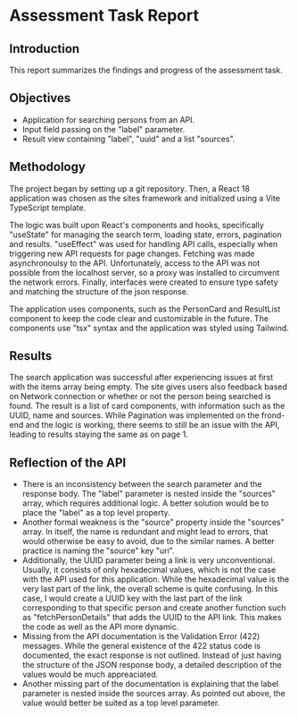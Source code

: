 # Assessment Task Report

## Introduction

This report summarizes the findings and progress of the assessment task.

## Objectives

- Application for searching persons from an API.
- Input field passing on the "label" parameter.
- Result view containing "label", "uuid" and  a list "sources".

## Methodology

The project began by setting up a git repository. Then, a React 18 application was chosen as the sites framework and initialized using a Vite TypeScript template.

The logic was built upon React's components and hooks, specifically "useState" for managing the search term, loading state, errors, pagination and results. "useEffect" was used for handling API calls, especially when triggering new API requests for page changes. Fetching was made asynchronoulsy to the API. Unfortunately, access to the API was not possible from the localhost server, so a proxy was installed to circumvent the network errors. Finally, interfaces  were created to ensure type safety and matching the structure of the json response.

The application uses components, such as the PersonCard and ResultList component to keep the code clear and customizable in the future. The components use "tsx" syntax and the application was styled using Tailwind.

## Results

The search application was successful after experiencing issues at first with the items array being empty. The site gives users also feedback based on Network connection or whether or not the person being searched is found. The result is a list of card components, with information such as the UUID, name and sources. While Pagination was implemented on the frond-end and the logic is working, there seems to still be an issue with the API, leading to results staying the same as on page 1.

## Reflection of the API
- There is an inconsistency between the search parameter and the response body. The "label" parameter is nested inside the "sources" array, which requires additional logic. A better solution would be to place the "label" as a top level property.
- Another formal weakness is the "source" property inside the "sources" array. In itself, the name is redundant and might lead to errors, that would otherwise be easy to avoid, due to the similar names. A better practice is naming the "source" key "uri".
- Additionally, the UUID parameter being a link is very unconventional. Usually, it consists of only hexadecimal values, which is not the case with the API used for this application. While the hexadecimal value is the very last part of the link, the overall scheme is quite confusing. In this case, I would create a UUID key with the last part of the link corresponding to that specific person and create another function such as "fetchPersonDetails" that adds the UUID to the API link. This makes the code as well as the API more dynamic.
- Missing from the API documentation is the Validation Error (422) messages. While the general existence of the 422 status code is documented, the exact response is not outlined. Instead of just having the structure of the JSON response body, a detailed description of the values would be much appreaciated.
- Another missing part of the documentation is explaining that the label parameter is nested inside the sources array. As pointed out above, the value would better be suited as a top level parameter.